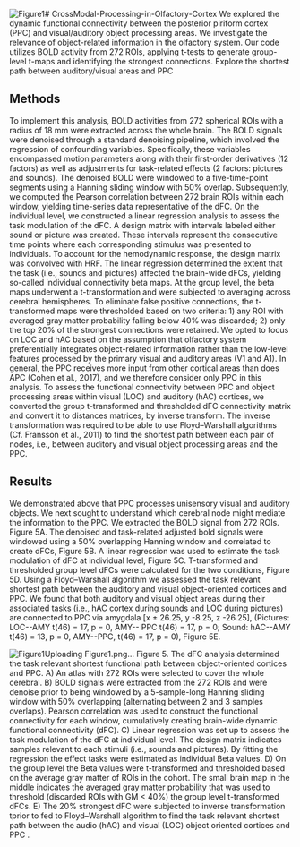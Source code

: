 ![Figure1](https://github.com/Behzad-Iravani/CrossModal-Processing-in-Olfactory-Cortex/assets/7909726/13021af4-626e-4afb-a106-69391138921a)# CrossModal-Processing-in-Olfactory-Cortex
 We explored the dynamic functional connectivity between the posterior piriform cortex (PPC) and visual/auditory object processing areas.  We investigate the relevance of object-related information in the olfactory system. Our code utilizes BOLD activity from 272 ROIs, applying t-tests to generate group-level t-maps and identifying the strongest connections. Explore the shortest path between auditory/visual areas and PPC

## Methods 
To implement this analysis, BOLD activities from 272 spherical ROIs with a radius of 18 mm were extracted across the whole brain. The BOLD signals were denoised through a standard denoising pipeline, which involved the regression of confounding variables. Specifically, these variables encompassed motion parameters along with their first-order derivatives (12 factors) as well as adjustments for task-related effects (2 factors: pictures and sounds). The denoised BOLD were windowed to a five-time-point segments using a Hanning sliding window with 50% overlap. Subsequently, we computed the Pearson correlation between 272 brain ROIs within each window, yielding time-series data representative of the dFC. 
On the individual level, we constructed a linear regression analysis to assess the task modulation of the dFC. A design matrix with intervals labeled either sound or picture was created. These intervals represent the consecutive time points where each corresponding stimulus was presented to individuals. To account for the hemodynamic response, the design matrix was convolved with HRF. The linear regression determined the extent that the task (i.e., sounds and pictures) affected the brain-wide dFCs, yielding so-called individual connectivity beta maps. At the group level, the beta maps underwent a t-transformation and were subjected to averaging across cerebral hemispheres. To eliminate false positive connections, the t-transformed maps were thresholded based on two criteria: 1) any ROI with averaged gray matter probability falling below 40% was discarded; 2) only the top 20% of the strongest connections were retained.
We opted to focus on LOC and hAC based on the assumption that olfactory system preferentially integrates object-related information rather than the low-level features processed by the primary visual and auditory areas (V1 and A1). In general, the PPC receives more input from other cortical areas than does APC (Cohen et al., 2017), and we therefore consider only PPC in this analysis. To assess the functional connectivity between PPC and object processing areas within visual (LOC) and auditory (hAC) cortices, we converted the group t-transformed and thresholded dFC connectivity matrix and convert it to distances matrices, by inverse transform. The inverse transformation was required to be able to use  Floyd–Warshall algorithms (Cf. Fransson et al., 2011) to find the shortest path between each pair of nodes, i.e., between auditory and visual object processing areas and the PPC.


## Results 
We demonstrated above that PPC processes unisensory visual and auditory objects. We next sought to understand which cerebral node might mediate the information to the PPC. We extracted the BOLD signal from 272 ROIs. Figure 5A. The denoised and task-related adjusted bold signals were windowed using a 50% overlapping Hanning window and correlated to create dFCs, Figure 5B. A linear regression was used to estimate the task modulation of dFC at individual level, Figure 5C. T-transformed and thresholded group level dFCs were calculated for the two conditions, Figure 5D. Using a Floyd–Warshall algorithm we assessed the task relevant shortest path between the auditory and visual object-oriented cortices and PPC. We found that both auditory and visual object areas during their associated tasks (i.e., hAC cortex during sounds and LOC during pictures) are connected to PPC via amygdala [x ± 26.25, y -8.25, z -26.25],  (Pictures: LOC--AMY t(46) = 17, p = 0, AMY-- PPC t(46) = 17, p = 0; Sound: hAC--AMY t(46) = 13, p = 0, AMY--PPC, t(46) = 17, p = 0), Figure 5E.

![![Figure1](https://github.com/Behzad-Iravani/CrossModal-Processing-in-Olfactory-Cortex/assets/7909726/39d7b8e9-2e00-4e8d-bd04-5dfaac790439)Uploading Figure1.png…]()
Figure 5. The dFC analysis determined the task relevant shortest functional path between object-oriented cortices and PPC. A) An atlas with 272 ROIs were selected to cover the whole cerebral. B) BOLD signals were extracted from the 272 ROIs and were denoise prior to being windowed by a 5-sample-long Hanning sliding window with 50% overlapping (alternating between 2 and 3 samples overlaps). Pearson correlation was used to construct the functional connectivity for each window, cumulatively creating brain-wide dynamic functional connectivity (dFC). C) Linear regression was set up to assess the task modulation of the dFC at individual level. The design matrix indicates samples relevant to each stimuli (i.e., sounds and pictures). By fitting the regression the effect tasks were estimated as individual Beta values. D) On the group level the Beta values were t-transformed and thresholded based on the average gray matter of ROIs in the cohort. The small brain map in the middle indicates the averaged gray matter probability that was used to threshold (discarded ROIs with GM < 40%) the group level t-transformed dFCs. E) The 20% strongest dFC were subjected to inverse transformation tprior to fed to Floyd–Warshall algorithm to find the task relevant shortest path between the audio (hAC) and visual (LOC) object oriented cortices and PPC . 
